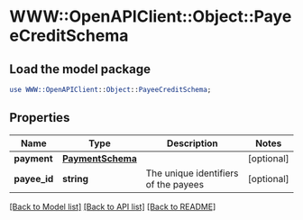 # WWW::OpenAPIClient::Object::PayeeCreditSchema

## Load the model package
```perl
use WWW::OpenAPIClient::Object::PayeeCreditSchema;
```

## Properties
Name | Type | Description | Notes
------------ | ------------- | ------------- | -------------
**payment** | [**PaymentSchema**](PaymentSchema.md) |  | [optional] 
**payee_id** | **string** | The unique identifiers of the payees | [optional] 

[[Back to Model list]](../README.md#documentation-for-models) [[Back to API list]](../README.md#documentation-for-api-endpoints) [[Back to README]](../README.md)


